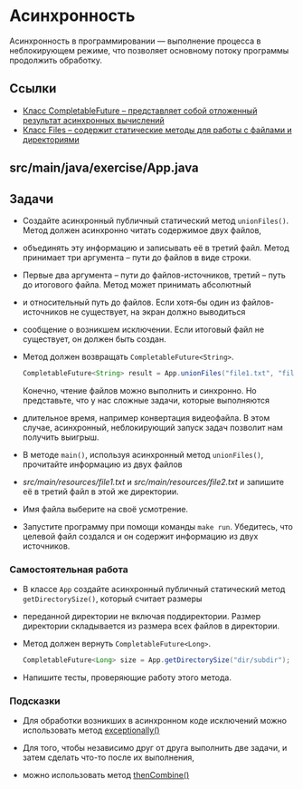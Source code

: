 # Асинхронность

Асинхронность в программировании — выполнение процесса в неблокирующем режиме, что позволяет основному потоку программы 
продолжить обработку.

## Ссылки

* [Класс CompletableFuture – представляет собой отложенный результат асинхронных вычислений](https://docs.oracle.com/en/java/javase/20/docs/api/java.base/java/util/concurrent/CompletableFuture.html)
* [Класс Files – содержит статические методы для работы с файлами и директориями](https://docs.oracle.com/en/java/javase/20/docs/api/java.base/java/nio/file/Files.html)

## src/main/java/exercise/App.java

## Задачи

* Создайте асинхронный публичный статический метод `unionFiles()`. Метод должен асинхронно читать содержимое двух файлов, 
* объединять эту информацию и записывать её в третий файл. Метод принимает три аргумента – пути до файлов в виде строки. 
* Первые два аргумента – пути до файлов-источников, третий – путь до итогового файла. Метод может принимать абсолютный 
* и относительный путь до файлов. Если хотя-бы один из файлов-источников не существует, на экран должно выводиться 
* сообщение о возникшем исключении. Если итоговый файл не существует, он должен быть создан. 
* Метод должен возвращать `CompletableFuture<String>`.

  ```java
  CompletableFuture<String> result = App.unionFiles("file1.txt", "file2.txt", "dest.txt");
  ```

  Конечно, чтение файлов можно выполнить и синхронно. Но представьте, что у нас сложные задачи, которые выполняются 
* длительное время, например конвертация видеофайла. В этом случае, асинхронный, неблокирующий запуск задач позволит нам получить выигрыш.

* В методе `main()`, используя асинхронный метод `unionFiles()`, прочитайте информацию из двух файлов 
* *src/main/resources/file1.txt* и *src/main/resources/file2.txt* и запишите её в третий файл в этой же директории. 
* Имя файла выберите на своё усмотрение.

* Запустите программу при помощи команды `make run`. Убедитесь, что целевой файл создался и он содержит информацию из двух источников.

### Самостоятельная работа

* В классе `App` создайте асинхронный публичный статический метод `getDirectorySize()`, который считает размеры 
* переданной директории не включая поддиректории. Размер директории складывается из размера всех файлов в директории. 
* Метод должен вернуть `CompletableFuture<Long>`.

  ```java
  CompletableFuture<Long> size = App.getDirectorySize("dir/subdir");
  ```

* Напишите тесты, проверяющие работу этого метода.

### Подсказки

* Для обработки возникших в асинхронном коде исключений можно использовать метод [exceptionally()](https://docs.oracle.com/en/java/javase/20/docs/api/java.base/java/util/concurrent/CompletableFuture.html#exceptionally(java.util.function.Function))

* Для того, чтобы независимо друг от друга выполнить две задачи, и затем сделать что-то после их выполнения, 
* можно использовать метод [thenCombine()](https://docs.oracle.com/en/java/javase/20/docs/api/java.base/java/util/concurrent/CompletableFuture.html#thenCombine(java.util.concurrent.CompletionStage,java.util.function.BiFunction))
